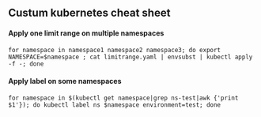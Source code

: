 ## Custum kubernetes cheat sheet

#### Apply one limit range on multiple namespaces
```console
for namespace in namespace1 namespace2 namespace3; do export NAMESPACE=$namespace ; cat limitrange.yaml | envsubst | kubectl apply -f -; done
```

#### Apply label on some namespaces
```console
for namespace in $(kubectl get namespace|grep ns-test|awk {'print $1'}); do kubectl label ns $namespace environment=test; done
```
